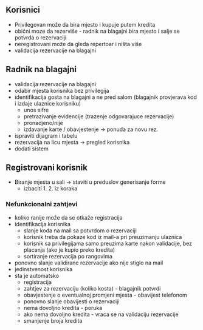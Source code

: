 ## Korisnici
- Privilegovan može da bira mjesto i kupuje putem kredita
- obični moze da rezerviše - radnik na blagajni bira mjesto i salje se potvrda o rezervaciji
- neregistrovani može da gleda repertoar i ništa više
- validacija rezervacije na blagajni

## Radnik na blagajni
- validacija rezervacije na blagajni
- odabir mjesta korisnika bez privilegija
- identifikacija gosta na blagajni a ne pred salom (blagajnik provjerava kod i izdaje ulaznice korisniku)
    - unos sifre
    - pretrazivanje evidencije (trazenje odgovarajuce rezervacije)
    - pronadjeno/nije
    - izdavanje karte / obavjestenje -> ponuda za novu rez.
- ispraviti dijagram i tabelu
- rezervacija na licu mjesta -> pregled korisnika
- dodati sistem

## Registrovani korisnik
 - Biranje mjesta u sali -> staviti u preduslov generisanje forme
    - izbaciti 1. 2. iz koraka


### Nefunkcionalni zahtjevi
- koliko ranije može da se otkaže registracija
- identifikacija korisnika
    - slanje koda na mail sa potvrdom o rezervaciji
    - korisnik treba da pokaze kod iz mail-a pri preuzimanju ulaznica
    - korisnik sa privilegijama samo preuzima karte nakon validacije, bez placanja (ako je kupio preko kredita)
    - sortiranje rezervacija po rangovima
- ponovno slanje validirane rezervacije ako nije stiglo na mail
- jedinstvenost korisnika
- sta je automatsko
    - registracija
    - zahtjev za rezervaciju (koliko kosta) - blagajnik potvrdi
    - obavjestenje o eventualnoj promjeni mjesta - obavijest telefonom
    - ponovno slanje obavijesti o rezervaciji
    - nema dovoljno kredita - poruka
    - ako nema dovoljno kredita - vraca se na validaciju rezervacije
    - smanjenje broja kredita

